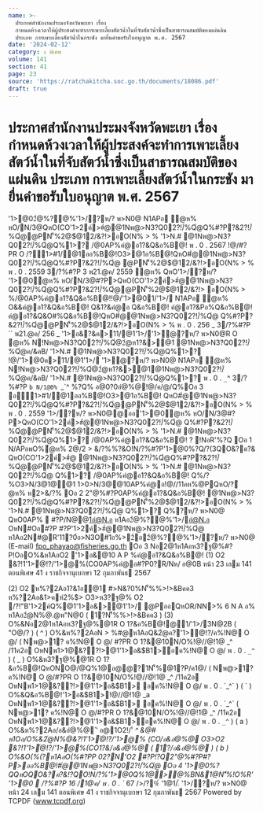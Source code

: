 ```yaml
---
name: >-
  ประกาศสำนักงานประมงจังหวัดพะเยา เรื่อง
  กำหนดห้วงเวลาให้ผู้ประสงค์จะทำการเพาะเลี้ยงสัตว์น้ำในที่จับสัตว์น้ำซึ่งเป็นสาธารณสมบัติของแผ่นดิน
  ประเภท การเพาะเลี้ยงสัตว์น้ำในกระชัง มายื่นคำขอรับใบอนุญาต พ.ศ. 2567
date: '2024-02-12'
category: ง พิเศษ
volume: 141
section: 41
page: 23
source: 'https://ratchakitcha.soc.go.th/documents/18086.pdf'
draft: true
---
```


# ประกาศสำนักงานประมงจังหวัดพะเยา เรื่อง กำหนดห้วงเวลาให้ผู้ประสงค์จะทำการเพาะเลี้ยงสัตว์น้ำในที่จับสัตว์น้ำซึ่งเป็นสาธารณสมบัติของแผ่นดิน ประเภท การเพาะเลี้ยงสัตว์น้ำในกระชัง มายื่นคำขอรับใบอนุญาต พ.ศ. 2567

'1>@02ํ@%?@%'1>/?ห/? พ>N0@ N1APอ ํ@ห% หO/N/3@QหO(CO'1>2ค์>#ํ@@1Nพ@>N3?Q02?!/์%Qํ@Q%#?P?&2?!/์%Qํ@@PN'็%2@$@12/&?!>อO(N% > % '1>N.# @1Nพ@>N3?Q02?!/์%Qํ@Q%1>? /@0AP%คํ@อ1?&Q&อ%B@! พ . 0 . 2567 !@/#?PR O /?1>#1/@1ออ%B@!O3>@1อ%B@!QหO#ํ@@1Nพ@>N3?Q02?!/์%Qํ@Q%#?P?&2?!/์%Qํ@ @PN'็%2@$@12/&?!>อO(N% > % พ . 0 . 2559 3/?%#?P 3 พ21.@ค/ 2559 ํ@ห% QหO'1>/?ห/? '1>@0ํ@ห% หO/N/3@#?P>QหO(CO'1>2ค์>#ํ@@1Nพ@>N3?Q02?!/์%Qํ@Q%#?P?&2?!/์%Qํ@@PN'็%2@$@12/&?!> อO(N% > %/@0AP%คํ@อ1?&Q&อ%B@!!@/'1>@01/'1>/ N1APอ ํ@ห% O&&คํ@อ1?&Q&อ%B@! Q&1?&คํ@อ Q&อ%B@! คํ@อ1?&Pอ%Q&อ%B@! คํ@อ1?&Q&O#%Q&อ%B@!QหO#ํ@@1Nพ@>N3?Q02?!/์%Qํ@ Q%#?P?&2?!/์%Qํ@@PN'็%2@$@12/&?!>อO(N% > % พ . 0 . 256 _ 3/?%#?P `` พ21.@ค/ 256 _ '1>อ&?&ค>11/@1'1>/'1>ํ@?ห/? พ>N0@R O ํ@ห% N!Nพ@>N3?Q02?!/์%Qํ@2ํ@ห1?&>@1 @1Nพ@>N3?Q02?!/์%Qํ@ค/&คB/ '1>N.# @1Nพ@>N3?Q02?!/์%Qํ@Q%1>? !@/'1>@0ค>11/@1'1>/ '1>ํ@?ห/? พ>N0@ N1APอ ํ@ห% N!Nพ@>N3?Q02?!/์%Qํ@2ํ@ห1?&>@1@1Nพ@>N3?Q02?!/์%Qํ@ค/&คB/ '1>N.# @1Nพ@>N3?Q02?!/์%Qํ@Q%1>? พ . 0 . `_`^ 3/?%#?P `b N/1@0% `_`^ %?Q% อ@0?0อํ@%@!@/ค/@/Q%Oอ 3 อ1>#1/@1ออ%B@!O3>@1อ%B@! QหO#ํ@@1Nพ@>N3?Q02?!/์%Qํ@Q%#?P?&2?!/์%Qํ@@PN'็%2@$@12/&?!>อO(N% > % พ . 0 . 2559 '1>/?ห/? พ>N0@@ออ'1>@0ํ@ห% หO/N/3@#?P>QหO(CO'1>2ค์>#ํ@@1Nพ@>N3?Q02?!/์%Qํ@ Q%#?P?&2?!/์%Qํ@@PN'็%2@$@12/&?!>อO(N% > % '1>N.# @1Nพ@>N3?Q02?!/์%Qํ@Q%1>? /@0AP%คํ@อ1?&Q&อ%B@! ? !NอR'%?Q Oอ 1 N/APอพO%ํ@ห% 2@/2 > &/?%%?&O!N/?%#?P'1>@0%?Q/?(3QO&?ค?& QหO(CO'1>2ค์>#ํ@ @1Nพ@>N3?Q02?!/์%Qํ@Q%#?P?&2?!/์%Qํ@@PN'็%2@$@12/&?!>อO(N% > % '1>N.# @1Nพ@>N3?Q02?!/์%Qํ@ Q%1>? /@0AP%คํ@อ1?&Q&อ%B@! Q%/?%O3>N/3@1@@1 1>0>N/3@@10AP%คํ@อ!@//11คห%@PQหO/?ํ@ห% ห2>&/?% Oอ 2 2"@%#?P0AP%คํ@อ1?&Q&อ%B@! @1Nพ@>N3?Q02?!/์%Qํ@Q%#?P?&2?!/์%Qํ@@PN'็%2@$@12/&?!>อO(N% > % '1>N.# @1Nพ@>N3?Q02?!/์%Qํ@ Q%1>? Q%?ห/? พ>N0@ QหO0AP%  #?P/N@@1อํ@N.อ ห1Aอ2ํ@%?@%'1>/อํ@N.อ OหN#Oอ#?P #?P'1>2ค์>#ํ@@1Nพ@>N3?Q02?!/์%Qํ@ ห1Aอ2N#@R'11?0์อ>N3O#1อ%>2์อ2ํ@%?@%'1>/?ห/? พ>N0@ (E-mail) fpo_phayao@fisheries.go.th Oอ 3 Nอ2@1ห1Aอห3?ฐ@%#?P!OอO%&ห1AอO2 '1>อ&@10 A P %คํ@อ1?&Q&อ%B@! (1) O2 &?!1'1>ํ@!?/'1>@%(CO0AP%คํ@อ#?P0?R/Nห/ อ@0B หน้า 23 เลม 141 ตอนพิเศษ 41 ง ราชกิจจานุเบกษา 12 กุมภาพันธ 2567

(2) O2 ห%?2Aอ1?&1อ@1 #>N&?0%N'็%%>!>&Bคค3 ห%?2Aอ&1>คห์2%$> O3>ห3?ฐ@% O2 /?!"B'1>2ค์Q%@1'1>อ&>@1'1>/ @PออQหOR/NN>% 6 N A อ% ห1Aอ2ํ@N%@.@พ"N@0 ( 1?N'็%%>!>&Bคค3 ) (3) O%&Nอ2@1ห1Aอห3?ฐ@%@1R O 1?&อ%B@!@1/'1>/3N@2B ( "O@/? ) ( ^ ) O%&ห%?2AอN > %#@ห1AอQ&2ํ@ค?'1>ํ@!?/ค%!N@ O @/ ( Nพ@>1? ค%!N@ O @/ #?PR O 1?&@10N/O%!@//@!1@ _^ /11ค2อ OหNพ1>1@&??!>@1'1>อ&$B1>อค%!N@ O @/ พ . 0 . `_^` ) ( _ ) O%&ห3?ฐ@%@1R O 1?&อ%B@!QหONO@/@Q%1@อ@@?1N'็%@1?P/ค1@/ ( Nพ@>1? ค%!N@ O @/#?PR O 1?&@10N/O%!@//@!1@ _^ /11ค2อ OหNพ1>1@&??!>@1'1>อ&$B1> อค%!N@ O @/ พ . 0 . `_^` ) ( ` ) O%&Q&อ%B@!'1>อ&$B1>!@//@!1@ _a OหNพ1>1@&??!>@1'1>อ&$B1> อค%!N@ O @/ พ . 0 . `_^` ( Nพ@>1? ค%!N@ O @/#?PR O 1?&@10N/O%!@//@!1@ _^ /11ค2อ OหNพ1>1@&??!>@1'1>อ&$B1>อค%!N@ O @/ พ . 0 . `_^` ) ( a ) O%&ห%?2Aอ/อ&อํ@%@ 'ิ อ@1O2!/'์ _^ &@# พ1Oอ/O%&2ํ@N%@&?!1'1>ํ@!?/'1>@% (CO/อ&อํ@%@ O3>O2 &?!1'1>ํ@!?/'1>@%(CO1?&/อ&อํ@%@ ( 1?/อ&อํ@%@ ) ( b ) O%&O(%(?ห1AอO(%#?PP 02?N'O2 #?P!?Q2"@%#?P#?P>ออ%B@!#ํ@@1Nพ@>N3?Q02?!/์%Qํ@ Oอ 4 '1>@0%?QQหOQO&?ค?&!?QO!N/?%'1>@0Q%1@>@%BN&1@N'็%!O%R' '1>@0  /?%#?P 16 /1@ค/ พ . 0 . `_ 67 />/?%์ '1@1/.์ '1>/?ห/? พ>N0@ หน้า 24 เลม 141 ตอนพิเศษ 41 ง ราชกิจจานุเบกษา 12 กุมภาพันธ 2567 Powered by TCPDF (www.tcpdf.org)
